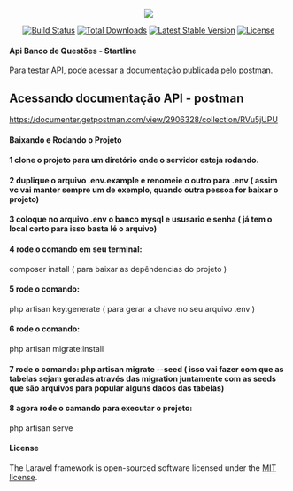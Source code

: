 <p align="center"><img src="https://laravel.com/assets/img/components/logo-laravel.svg"></p>

<p align="center">
<a href="https://travis-ci.org/laravel/framework"><img src="https://travis-ci.org/laravel/framework.svg" alt="Build Status"></a>
<a href="https://packagist.org/packages/laravel/framework"><img src="https://poser.pugx.org/laravel/framework/d/total.svg" alt="Total Downloads"></a>
<a href="https://packagist.org/packages/laravel/framework"><img src="https://poser.pugx.org/laravel/framework/v/stable.svg" alt="Latest Stable Version"></a>
<a href="https://packagist.org/packages/laravel/framework"><img src="https://poser.pugx.org/laravel/framework/license.svg" alt="License"></a>
</p>


#### Api Banco de Questões - Startline 

Para testar API, pode acessar a documentação publicada pelo postman.
## Acessando documentação API  - postman

https://documenter.getpostman.com/view/2906328/collection/RVu5jUPU

#### Baixando e Rodando o Projeto

#### 1 clone o projeto para um diretório onde o servidor esteja rodando.
#### 2 duplique o arquivo .env.example e renomeie o outro para .env ( assim vc vai manter sempre um de exemplo, quando outra pessoa for baixar o projeto)

#### 3 coloque no arquivo .env  o banco mysql e ususario e senha ( já tem o local certo para isso basta lé o arquivo)

#### 4 rode o comando em seu terminal:

composer install  ( para baixar as depêndencias do projeto )

#### 5 rode o comando:

php artisan key:generate  ( para gerar a chave no seu arquivo .env )

#### 6 rode o comando:

php artisan migrate:install

#### 7 rode o comando: php artisan migrate --seed ( isso vai fazer com que as tabelas sejam geradas através das migration juntamente com as seeds que são arquivos para popular alguns dados das tabelas)

#### 8 agora rode o camando para executar o projeto: 

php artisan serve

#### License

The Laravel framework is open-sourced software licensed under the [MIT license](https://opensource.org/licenses/MIT).
